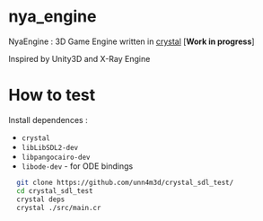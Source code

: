 # nya_engine

NyaEngine : 3D Game Engine written in [crystal](https://crystal-lang.org/) \[**Work in progress**\]

Inspired by Unity3D and X-Ray Engine

# How to test

Install dependences :
* `crystal`
* `libLibSDL2-dev`
* `libpangocairo-dev`
* `libode-dev` - for ODE bindings

```sh
  git clone https://github.com/unn4m3d/crystal_sdl_test/
  cd crystal_sdl_test
  crystal deps
  crystal ./src/main.cr
```
